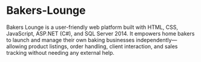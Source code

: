 # Bakers-Lounge
Bakers Lounge is a user-friendly web platform built with HTML, CSS, JavaScript, ASP.NET (C#), and SQL Server 2014. It empowers home bakers to launch and manage their own baking businesses independently—allowing product listings, order handling, client interaction, and sales tracking without needing any external help.
